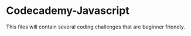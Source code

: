 # Codecademy-Javascript
This files will contain several coding challenges that are beginner friendly.
